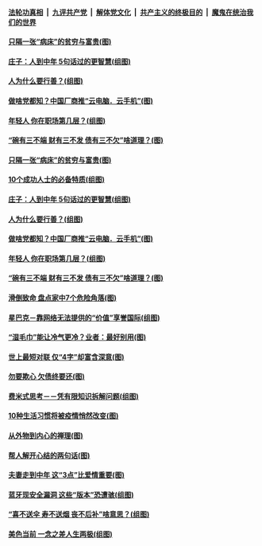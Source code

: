 

####  [法轮功真相](../../../../basic/blob/master/README.md?t=09191831) &nbsp;|&nbsp; [九评共产党](../../../../9ping.md/blob/master/README.md?t=09191831) &nbsp;|&nbsp; [解体党文化](../../../../jtdwh.md/blob/master/README.md?t=09191831)  &nbsp;|&nbsp; [共产主义的终极目的](../../../../gczydzjmd.md/blob/master/README.md?t=09191831) &nbsp;|&nbsp; [魔鬼在统治我们的世界](../../../../mgztzwmdsj.md/blob/master/README.md?t=09191831) 

#### [只隔一张“病床”的贫穷与富贵(图)](../pages/p8/946620.md?t=09191831) 

#### [庄子：人到中年 5句话过的更智慧(组图)](../pages/p8/946596.md?t=09191831) 

#### [人为什么要行善？(组图)](../pages/p8/946265.md?t=09191831) 

#### [做啥党都知？中国厂商推“云电脑．云手机”(图)](../pages/p8/946444.md?t=09191831) 

#### [年轻人 你在职场第几层？(组图)](../pages/p8/946231.md?t=09191831) 

#### [“碗有三不端 财有三不发 债有三不欠”啥道理？(图)](../pages/p8/946011.md?t=09191831) 

#### [只隔一张“病床”的贫穷与富贵(图)](../pages/p8/946620.md?t=09191831) 

#### [10个成功人士的必备特质(组图)](../pages/p8/946312.md?t=09191831) 

#### [庄子：人到中年 5句话过的更智慧(组图)](../pages/p8/946596.md?t=09191831) 

#### [人为什么要行善？(组图)](../pages/p8/946265.md?t=09191831) 

#### [做啥党都知？中国厂商推“云电脑．云手机”(图)](../pages/p8/946444.md?t=09191831) 

#### [年轻人 你在职场第几层？(组图)](../pages/p8/946231.md?t=09191831) 

#### [“碗有三不端 财有三不发 债有三不欠”啥道理？(图)](../pages/p8/946011.md?t=09191831) 

#### [滑倒致命 盘点家中7个危险角落(图)](../pages/p8/946407.md?t=09191831) 

#### [星巴克－靠网络无法提供的“价值”享誉国际(组图)](../pages/p8/945895.md?t=09191831) 

#### [“湿毛巾”能让冷气更冷？业者：最好别用(图)](../pages/p8/946414.md?t=09191831) 

#### [世上最短对联 仅“4字”却富含深意(图)](../pages/p8/946352.md?t=09191831) 

#### [勿要欺心 欠债终要还(图)](../pages/p8/945761.md?t=09191831) 

#### [费米式思考－－凭有限知识拆解问题(组图)](../pages/p8/945890.md?t=09191831) 

#### [10种生活习惯将被疫情悄然改变(图)](../pages/p8/945871.md?t=09191831) 

#### [从外物到内心的禅理(图)](../pages/p8/945750.md?t=09191831) 

#### [帮人解开心结的两句话(图)](../pages/p8/945754.md?t=09191831) 

#### [夫妻走到中年 这“3点”比爱情重要(图)](../pages/p8/946183.md?t=09191831) 

#### [蓝牙现安全漏洞 这些“版本”恐遭骇(组图)](../pages/p8/946130.md?t=09191831) 

#### [“喜不送伞 寿不送烟 丧不后补”啥意思？(组图)](../pages/p8/946008.md?t=09191831) 

#### [美色当前 一念之差人生两极(组图)](../pages/p8/945580.md?t=09191831) 

